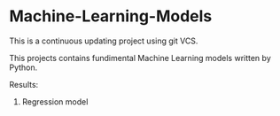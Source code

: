 # Machine-Learning-Models

This is a continuous updating project using git VCS.

This projects contains fundimental Machine Learning models written by Python.   

Results:

1. Regression model

